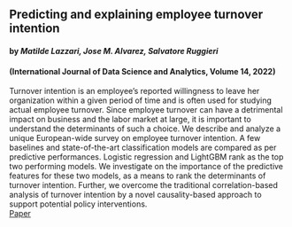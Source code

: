 ## Predicting and explaining employee turnover intention
#### by _Matilde Lazzari, Jose M. Alvarez, Salvatore Ruggieri_ 
#### (International Journal of Data Science and Analytics, Volume 14, 2022)
Turnover intention is an employee’s reported willingness to leave her organization within a given period of time and is often used for studying actual employee turnover. Since employee turnover can have a detrimental impact on business and the labor market at large, it is important to understand the determinants of such a choice. We describe and analyze a unique European-wide survey on employee turnover intention. A few baselines and state-of-the-art classification models are compared as per predictive performances. Logistic regression and LightGBM rank as the top two performing models. We investigate on the importance of the predictive features for these two models, as a means to rank the determinants of turnover intention. Further, we overcome the traditional correlation-based analysis of turnover intention by a novel causality-based approach to support potential policy interventions.
\
[Paper](https://github.com/nobias-project/Publications/blob/main/lazzari2022predicting.pdf)
